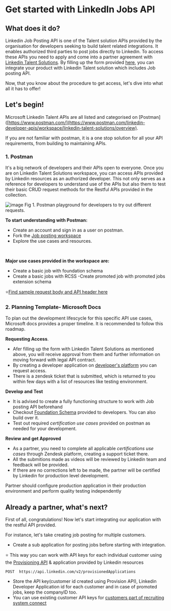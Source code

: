 # Get started with LinkedIn Jobs API

## What does it do?

Linkedin Job Posting API is one of the Talent solution APIs provided by the organisation for developers seeking to build talent related integrations.
It enables authorized third parties to post jobs directly to Linkedin. To access these APIs you need to apply and come into a partner agreement with [Linkedin Talent Solutions](https://business.linkedin.com/talent-solutions/talent-hub/integrations#all).
By filling up the form provided [here](https://business.linkedin.com/talent-solutions/ats-partners/partner-application), you can integrate your product with Linkedin Talent solution which includes Job posting API.

Now, that you know about the procedure to get access, let's dive into what all it has to offer!

## Let's begin!

Microsoft Linkedin Talent APIs are all listed and categorised on [Postman]([https://www.postman.com/](https://www.postman.com/linkedin-developer-apis/workspace/linkedin-talent-solutions/overview). 

If you are not familiar with postman, it is a one stop solution for all your API requirements, from building to maintaining APIs. 

### 1. Postman
It's a big network of developers and their APIs open to everyone. Once you are on Linkedin Talent Solutions workspace, you can access APIs provided by Linkedin resources as an authorized developer.
This not only serves as a reference for developers to understand use of the APIs but also them to test their basic CRUD request methods for the Restful APIs provided in the collection.

![image](https://user-images.githubusercontent.com/59767187/179495529-1ae3a5f8-631c-4351-a1db-b95229ca9f1c.png)
Fig 1. Postman playground for developers to try out different requests.

**To start understanding with Postman:**

- Create an account and sign in as a user on postman. 
- Fork the [Job posting workspace](https://www.postman.com/linkedin-developer-apis/workspace/linkedin-talent-solutions/collection/16069442-751fa4d1-d54b-4fb7-be90-45e39047b536?ctx=documentation)
- Explore the use cases and resources.

<br/>

**Major use cases provided in the workspace are:**

- Create a basic job with foundation schema
- Create a basic jobs with RCSS
-Create promoted job with promoted jobs extension schema

⭐[Find sample request body and API header here](https://docs.microsoft.com/en-us/linkedin/talent/job-postings/api/create-jobs)

### 2. Planning Template- Microsoft Docs
To plan out the development lifescycle for this specific API use cases, Microsoft docs provides a proper timeline. It is recommended to follow this roadmap.

**Requesting Access**. 
- Afer filling up the form with Linkedin Talent Solutions as mentioned above, you will receive approval from them and further information on moving forward with legal API contract. 
- By creating a developer application on [developer's platform](https://developer.linkedin.com/)  you can request access.
- There is a zendesk ticket that is submitted, which is returned to you within few days with a list of resources like testing environment.

**Develop and Test**
- It is advised to create a fully functioning structure to work with Job posting API beforehand
- Checkout [Foundation Schema](https://docs.microsoft.com/en-us/linkedin/talent/job-postings/api/job-posting-api-schema) provided to developers. You can also build over it.
- Test out required *certification use cases* provided on postman as needed for your development. 

**Review and get Approved**
- As a partner, you need to complete all applicable *certifications use cases* through Zendesk platform, creating a support ticket there.
- All the submitions made as videos will be reviewed by Linkedin team and feedback will be provided.
- If there are no corrections left to be made, the partner will be certified by Linkedin for production level development.


 Partner should configure production application in their production environment and perform quality testing independently
 
 ## Already a partner, what's next?
 First of all, congratulations! Now let's start integrating our application with the restful API provided.
 
 For instance, let's take creating job posting for multiple customers.
 
 - Create a sub application for posting jobs before starting with integration. 

⭐ This way you can work with API keys for each individual customer using the [Provisioning API](https://docs.microsoft.com/en-us/linkedin/talent/middleware-platform/provisioning-api) & application provided by Linkedin resources

```
POST  https://api.linkedin.com/v2/provisionedApplications
```

- Store the API key(customer id created using Provision API), Linkedin Developer Application id for each customer and in case of promoted jobs, keep the companyID too. 
- You can use existing customer API keys for [customers part of recruiting system connect](https://docs.microsoft.com/en-us/linkedin/talent/recruiter-system-connect/recruiter-system-connect)

